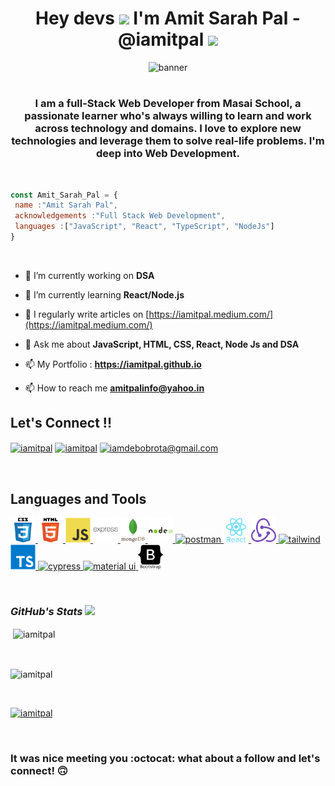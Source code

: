 <!----------------------------------- Heading Section ------------------------------------>
<h1 align="center">
    Hey devs
    <img src="https://github.com/TheDudeThatCode/TheDudeThatCode/raw/master/Assets/Hi.gif" width="35">
    I'm Amit Sarah Pal - @iamitpal
    <img src="https://camo.githubusercontent.com/d3359cb00ab0b5ed8f2e1fe3fceb4fbaf3b614340f8c0db99c17b9f50b351770/68747470733a2f2f656d6f6a69732e736c61636b6d6f6a69732e636f6d2f656d6f6a69732f696d616765732f313533313834393433302f343234362f626c6f622d73756e676c61737365732e6769663f31353331383439343330" width="35">
</h1>

<!----------------------------------- About Section ------------------------------------>
<div align="center">
<img width=640px height=auto src='https://i.ibb.co/NKq24BS/Black-Minimalist-Motivation-Quote-Linked-In-Banner-2.png' alt='banner' />
</div>

# <h3 align="center">I am a full-Stack Web Developer from Masai School, a passionate learner who's always willing to learn and work across technology and domains. I love to explore new technologies and leverage them to solve real-life problems. I'm deep into Web Development.</h3>

<br>

```JavaScript
const Amit_Sarah_Pal = {
 name :"Amit Sarah Pal",
 acknowledgements :"Full Stack Web Development",
 languages :["JavaScript", "React", "TypeScript", "NodeJs"]
}
```

<br/>

- 🔭 I’m currently working on **DSA**

- 🌱 I’m currently learning **React/Node.js**

- 📝 I regularly write articles on [https://iamitpal.medium.com/](https://iamitpal.medium.com/)

- 💬 Ask me about **JavaScript, HTML, CSS, React, Node Js and DSA**

- 📫 My Portfolio : **https://iamitpal.github.io**
- 📫 How to reach me **amitpalinfo@yahoo.in**

## Let's Connect !!

<p align="left">
<p align="left">
<a href="https://www.linkedin.com/in/amitsarahpal/" target="_blank"><img align="center" src="https://raw.githubusercontent.com/rahuldkjain/github-profile-readme-generator/master/src/images/icons/Social/linked-in-alt.svg" alt="iamitpal" height="30" width="40" /></a>
<a href="https://iamitpal.medium.com/" target="_blank"><img align="center" src="https://raw.githubusercontent.com/rahuldkjain/github-profile-readme-generator/master/src/images/icons/Social/medium.svg" alt="iamitpal" height="30" width="40" /></a>
  <a href="https://mail.google.com/mail/u/0/#inbox?compose=new" target="_blank"><img align="center" src="https://upload.wikimedia.org/wikipedia/commons/thumb/7/7e/Gmail_icon_%282020%29.svg/1200px-Gmail_icon_%282020%29.svg.png" alt="iamdebobrota@gmail.com" height="30" width="40" /></a>
</p>

<br>

## Languages and Tools

<p align="left"> <a href="https://www.w3schools.com/css/" target="_blank" rel="noreferrer"> <img src="https://raw.githubusercontent.com/devicons/devicon/master/icons/css3/css3-original-wordmark.svg" alt="css3" width="40" height="40"/> </a> <a href="https://www.w3.org/html/" target="_blank" rel="noreferrer"> <img src="https://raw.githubusercontent.com/devicons/devicon/master/icons/html5/html5-original-wordmark.svg" alt="html5" width="40" height="40"/> </a> <a href="https://developer.mozilla.org/en-US/docs/Web/JavaScript" target="_blank" rel="noreferrer"> <img src="https://raw.githubusercontent.com/devicons/devicon/master/icons/javascript/javascript-original.svg" alt="javascript" width="40" height="40"/> </a> <a href="https://expressjs.com" target="_blank" rel="noreferrer"> <img src="https://raw.githubusercontent.com/devicons/devicon/master/icons/express/express-original-wordmark.svg" alt="express" width="40" height="40"/> </a> <a href="https://www.mongodb.com/" target="_blank" rel="noreferrer"> <img src="https://raw.githubusercontent.com/devicons/devicon/master/icons/mongodb/mongodb-original-wordmark.svg" alt="mongodb" width="40" height="40"/> </a> <a href="https://nodejs.org" target="_blank" rel="noreferrer"> <img src="https://raw.githubusercontent.com/devicons/devicon/master/icons/nodejs/nodejs-original-wordmark.svg" alt="nodejs" width="40" height="40"/> </a> <a href="https://postman.com" target="_blank" rel="noreferrer"> <img src="https://www.vectorlogo.zone/logos/getpostman/getpostman-icon.svg" alt="postman" width="40" height="40"/> </a> <a href="https://reactjs.org/" target="_blank" rel="noreferrer"> <img src="https://raw.githubusercontent.com/devicons/devicon/master/icons/react/react-original-wordmark.svg" alt="react" width="40" height="40"/> </a> <a href="https://redux.js.org" target="_blank" rel="noreferrer"> <img src="https://raw.githubusercontent.com/devicons/devicon/master/icons/redux/redux-original.svg" alt="redux" width="40" height="40"/> </a> <a href="https://tailwindcss.com/" target="_blank" rel="noreferrer"> <img src="https://www.vectorlogo.zone/logos/tailwindcss/tailwindcss-icon.svg" alt="tailwind" width="40" height="40"/> </a> <a href="https://www.typescriptlang.org/" target="_blank" rel="noreferrer"> <img src="https://raw.githubusercontent.com/devicons/devicon/master/icons/typescript/typescript-original.svg" alt="typescript" width="40" height="40"/> </a> <a href="https://www.cypress.io" target="_blank" rel="noreferrer"> <img src="https://iconape.com/wp-content/files/gj/370774/svg/370774.svg" alt="cypress" width="40" height="40"/> </a><a href="https://mui.com/" target="_blank" rel="noreferrer"> <img src="https://mui.com/static/logo.png" alt="material ui" width="40" height="40"/> </a> <a href="https://getbootstrap.com" target="_blank" rel="noreferrer"> <img src="https://raw.githubusercontent.com/devicons/devicon/master/icons/bootstrap/bootstrap-plain-wordmark.svg" alt="bootstrap" width="40" height="40"/> </a> </p>
<br>
<!----------------------------------- Social Media Links Section ------------------------------------>
<h3><i>GitHub's Stats <img src="https://camo.githubusercontent.com/f11b92476ee793cfe97f20e0564ab552bd9bd670179d7b6772c59bb4d3218ca6/68747470733a2f2f692e70696e696d672e636f6d2f6f726967696e616c732f36352f63342f66342f36356334663435323537316265313236316539633632336637646134383861632e676966" width="35"/></i></h3>
<p>&nbsp;<img align="center" src="https://github-readme-stats.vercel.app/api?username=iamitpal&show_icons=true&locale=en" alt="iamitpal" /></p>

<br/>
<p><img align="center" src="https://github-readme-stats.vercel.app/api/top-langs?username=iamitpal&show_icons=true&locale=en&layout=compact" alt="iamitpal" /></p>

<br/>
<p align="left"> <a href="https://github.com/ryo-ma/github-profile-trophy"><img src="https://github-profile-trophy.vercel.app/?username=iamitpal" alt="iamitpal" /></a> </p>

<br/>

### It was nice meeting you :octocat: what about a follow and let's connect! :upside_down_face:

<!--

[url=https://ibb.co/Xjh0WX5][img]https://i.ibb.co/9cFKpn4/Black-Minimalist-Motivation-Quote-Linked-In-Banner-1.png[/img][/url]

[url=https://ibb.co/rHh2Wrs][img]https://i.ibb.co/NKq24BS/Black-Minimalist-Motivation-Quote-Linked-In-Banner-2.png[/img][/url]


 -->
